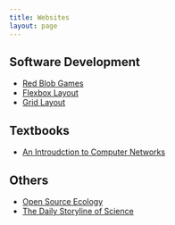 ```yaml
---
title: Websites
layout: page
---
```


Software Development
--------
* [Red Blob Games](http://www.redblobgames.com/)
* [Flexbox Layout](http://css-tricks.com/snippets/css/a-guide-to-flexbox/)
* [Grid Layout](http://css-tricks.com/snippets/css/complete-guide-grid/)

Textbooks
--------
* [An Introudction to Computer Networks](http://intronetworks.cs.luc.edu/current/html/)

Others
--------
* [Open Source Ecology](http://opensourceecology.org/wiki/)
* [The Daily Storyline of Science](http://www.scilogs.com/)

